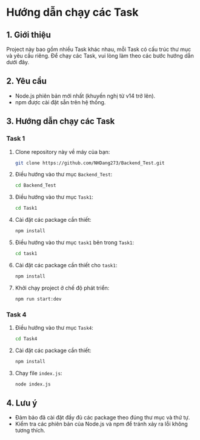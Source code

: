 # Hướng dẫn chạy các Task

## 1. Giới thiệu
Project này bao gồm nhiều Task khác nhau, mỗi Task có cấu trúc thư mục và yêu cầu riêng. Để chạy các Task, vui lòng làm theo các bước hướng dẫn dưới đây.

## 2. Yêu cầu
- Node.js phiên bản mới nhất (khuyến nghị từ v14 trở lên).
- npm được cài đặt sẵn trên hệ thống.

## 3. Hướng dẫn chạy các Task

### Task 1
1. Clone repository này về máy của bạn:
    ```bash
    git clone https://github.com/NHDang273/Backend_Test.git
    ```
2. Điều hướng vào thư mục `Backend_Test`:
    ```bash
    cd Backend_Test
    ```
3. Điều hướng vào thư mục `Task1`:
    ```bash
    cd Task1
    ```
4. Cài đặt các package cần thiết:
    ```bash
    npm install
    ```
5. Điều hướng vào thư mục `task1` bên trong `Task1`:
    ```bash
    cd task1
    ```
6. Cài đặt các package cần thiết cho `task1`:
    ```bash
    npm install
    ```
7. Khởi chạy project ở chế độ phát triển:
    ```bash
    npm run start:dev
    ```

### Task 4
1. Điều hướng vào thư mục `Task4`:
    ```bash
    cd Task4
    ```
2. Cài đặt các package cần thiết:
    ```bash
    npm install
    ```
3. Chạy file `index.js`:
    ```bash
    node index.js
    ```

## 4. Lưu ý
- Đảm bảo đã cài đặt đầy đủ các package theo đúng thư mục và thứ tự.
- Kiểm tra các phiên bản của Node.js và npm để tránh xảy ra lỗi không tương thích.

